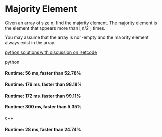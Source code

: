 # Majority Element

Given an array of size n, find the majority element. The majority element is the element that appears more than ⌊ n/2 ⌋ times.

You may assume that the array is non-empty and the majority element always exist in the array.


[python solutions with discussion on leetcode](https://leetcode.com/problems/valid-sudoku/discuss/15460/1-7-lines-Python-4-solutions)


python

#### Runtime: 56 ms, faster than 52.78%
#### Runtime: 176 ms, faster than 98.18%
#### Runtime: 172 ms, faster than 99.11%
#### Runtime: 300 ms, faster than 5.35%


c++

#### Runtime: 28 ms, faster than 24.74%
